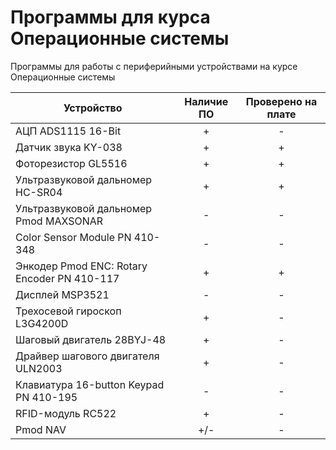 # Программы для курса Операционные системы

Программы для работы с периферийными устройствами на курсе Операционные системы

| Устройство  | Наличие  ПО | Проверено на плате |
| ------------- | :---: | :---: |
| АЦП ADS1115 16-Bit | + | - |
| Датчик звука KY-038  | + | + |
| Фоторезистор GL5516  | + | + |
| Ультразвуковой дальномер HC-SR04  | + | + |
| Ультразвуковой дальномер Pmod MAXSONAR  | - | - |
| Color Sensor Module PN 410-348  | - | - |
| Энкодер Pmod ENC: Rotary Encoder PN 410-117  | + | + |
| Дисплей MSP3521  | - | - |
| Трехосевой гироскоп L3G4200D  | + | - |
| Шаговый двигатель 28BYJ-48  | + | - |
| Драйвер шагового двигателя ULN2003  | + | - |
| Клавиатура 16-button Keypad PN 410-195  | - | - |
| RFID-модуль RC522  | + | - |
| Pmod NAV  | +/- | - |